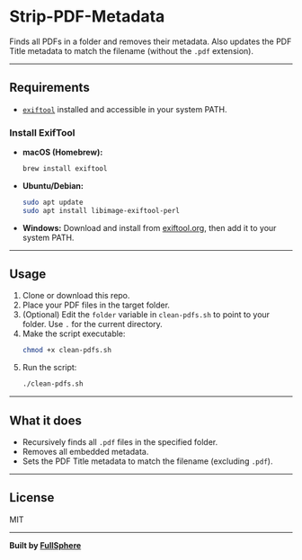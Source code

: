 # Strip-PDF-Metadata

Finds all PDFs in a folder and removes their metadata. Also updates the PDF Title metadata to match the filename (without the `.pdf` extension).

---

## Requirements

- [`exiftool`](https://exiftool.org/) installed and accessible in your system PATH.

### Install ExifTool

- **macOS (Homebrew):**
  ```bash
  brew install exiftool
  ```

- **Ubuntu/Debian:**
  ```bash
  sudo apt update
  sudo apt install libimage-exiftool-perl
  ```

- **Windows:**
  Download and install from [exiftool.org](https://exiftool.org/), then add it to your system PATH.

---

## Usage

1. Clone or download this repo.
2. Place your PDF files in the target folder.
3. (Optional) Edit the `folder` variable in `clean-pdfs.sh` to point to your folder. Use `.` for the current directory.
4. Make the script executable:
   ```bash
   chmod +x clean-pdfs.sh
   ```
5. Run the script:
   ```bash
   ./clean-pdfs.sh
   ```

---

## What it does

- Recursively finds all `.pdf` files in the specified folder.
- Removes all embedded metadata.
- Sets the PDF Title metadata to match the filename (excluding `.pdf`).

---

## License

MIT

---

**Built by [FullSphere](https://fullsphere.co.uk)**
